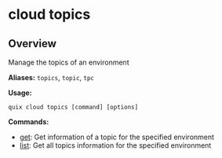 # cloud topics

## Overview

Manage the topics of an environment

**Aliases:** `topics`, `topic`, `tpc`

**Usage:**

```
quix cloud topics [command] [options]
```

**Commands:**

- [get](get.md): Get information of a topic for the specified environment
- [list](list.md): Get all topics information for the specified environment


